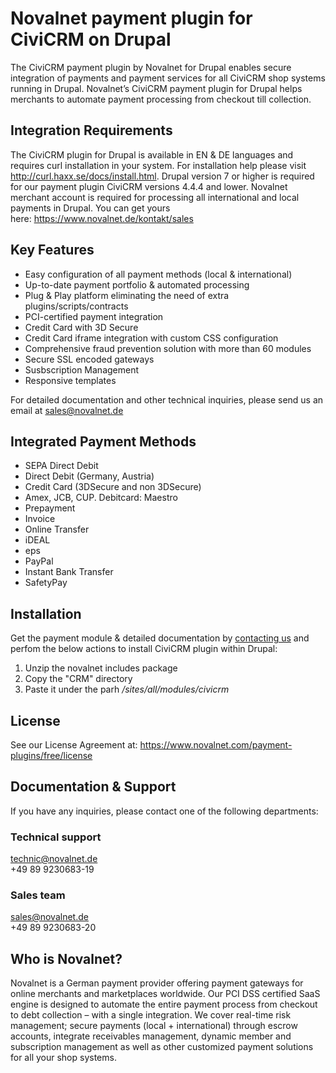 # Novalnet payment plugin for CiviCRM on Drupal

The CiviCRM payment plugin by Novalnet for Drupal enables secure integration of payments and payment services for all CiviCRM shop systems running in Drupal. Novalnet’s CiviCRM payment plugin for Drupal helps merchants to automate payment processing from checkout till collection.


## Integration Requirements

The CiviCRM plugin for Drupal is available in EN & DE languages and requires curl installation in your system. For installation help please visit  http://curl.haxx.se/docs/install.html. Drupal version 7 or higher is required for our payment plugin CiviCRM versions 4.4.4 and lower.
Novalnet merchant account is required for processing all international and local payments in Drupal. You can get yours here: https://www.novalnet.de/kontakt/sales


## Key Features

- Easy configuration of all payment methods (local & international)
- Up-to-date payment portfolio & automated processing
- Plug & Play platform eliminating the need of extra plugins/scripts/contracts
- PCI-certified payment integration
- Credit Card with 3D Secure
- Credit Card iframe integration with custom CSS configuration
- Comprehensive fraud prevention solution with more than 60 modules
- Secure SSL encoded gateways
- Susbscription Management
- Responsive templates

For detailed documentation and other technical inquiries, please send us an email at sales@novalnet.de


## Integrated Payment Methods 

- SEPA Direct Debit
- Direct Debit (Germany, Austria)
- Credit Card (3DSecure and non 3DSecure)
- Amex, JCB, CUP. Debitcard: Maestro                           
- Prepayment
- Invoice
- Online Transfer
- iDEAL
- eps
- PayPal   
- Instant Bank Transfer
- SafetyPay 


## Installation

Get the payment module & detailed documentation by [contacting us](https://www.novalnet.de/kontakt/sales) and perfom the below actions to install CiviCRM plugin within Drupal:

1. Unzip the novalnet includes package
2. Copy the "CRM"  directory 
3. Paste it under the parh */sites/all/modules/civicrm*


## License

See our License Agreement at: https://www.novalnet.com/payment-plugins/free/license


## Documentation & Support

If you have any inquiries, please contact one of the following departments:

### Technical support 
technic@novalnet.de <br>
+49 89 9230683-19

### Sales team 
sales@novalnet.de <br>
+49 89 9230683-20

## Who is Novalnet?

Novalnet is a German payment provider offering payment gateways for online merchants and marketplaces worldwide. Our PCI DSS certified SaaS engine is designed to automate the entire payment process from checkout to debt collection – with a single integration. We cover real-time risk management; secure payments (local + international) through escrow accounts, integrate receivables management, dynamic member and subscription management as well as other customized payment solutions for all your shop systems.

